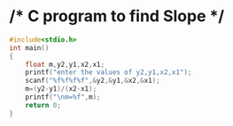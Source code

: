# /* C program to find Slope */

```c
#include<stdio.h>
int main()
{
	float m,y2,y1,x2,x1;
	printf("enter the values of y2,y1,x2,x1");
	scanf("%f%f%f%f",&y2,&y1,&x2,&x1);
	m=(y2-y1)/(x2-x1);
	printf("\nm=%f",m);
	return 0;
}
```

